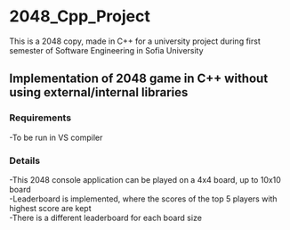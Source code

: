 # 2048_Cpp_Project
This is a 2048 copy, made in C++ for a university project during first semester of Software Engineering in Sofia University

## Implementation of 2048 game in C++ without using external/internal libraries

### Requirements

-To be run in VS compiler

### Details

-This 2048 console application can be played on a 4x4 board, up to 10x10 board <br />
-Leaderboard is implemented, where the scores of the top 5 players with highest score are kept <br />
-There is a different leaderboard for each board size <br />

